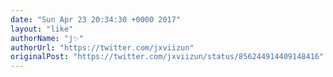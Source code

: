 ```yaml
---
date: "Sun Apr 23 20:34:30 +0000 2017"
layout: "like"
authorName: "j✨"
authorUrl: "https://twitter.com/jxviizun"
originalPost: "https://twitter.com/jxviizun/status/856244914409148416"
---
```

